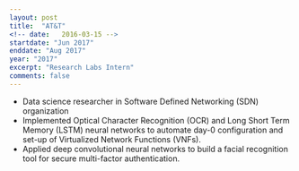 ```yaml
---
layout: post
title:  "AT&T"
<!-- date:   2016-03-15 -->
startdate: "Jun 2017"
enddate: "Aug 2017"
year: "2017"
excerpt: "Research Labs Intern"
comments: false
---
```

<ul>
	<li>Data science researcher in Software Defined Networking (SDN) organization </li>
	<li>Implemented Optical Character Recognition (OCR) and Long Short Term Memory (LSTM) neural networks to automate day-0 configuration and set-up of Virtualized Network Functions (VNFs).</li>
	<li> Applied deep convolutional neural networks to build a facial recognition tool for secure multi-factor authentication. </li>
<!-- 	<li>Applied deep, convolutional neural networks to multi-factor authentication and security in the form of a face recognition tool. </li> -->
</ul>